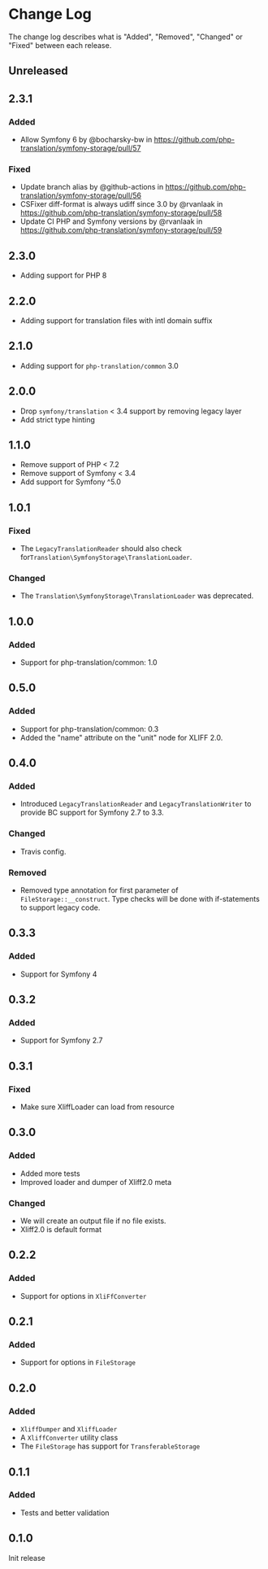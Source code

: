 # Change Log

The change log describes what is "Added", "Removed", "Changed" or "Fixed" between each release.

## Unreleased

## 2.3.1

### Added

* Allow Symfony 6 by @bocharsky-bw in https://github.com/php-translation/symfony-storage/pull/57

### Fixed

* Update branch alias by @github-actions in https://github.com/php-translation/symfony-storage/pull/56
* CSFixer diff-format is always udiff since 3.0 by @rvanlaak in https://github.com/php-translation/symfony-storage/pull/58
* Update CI PHP and Symfony versions by @rvanlaak in https://github.com/php-translation/symfony-storage/pull/59

## 2.3.0

- Adding support for PHP 8

## 2.2.0

- Adding support for translation files with intl domain suffix

## 2.1.0

- Adding support for `php-translation/common` 3.0

## 2.0.0

- Drop `symfony/translation` < 3.4 support by removing legacy layer
- Add strict type hinting

## 1.1.0

- Remove support of PHP < 7.2
- Remove support of Symfony < 3.4
- Add support for Symfony ^5.0

## 1.0.1

### Fixed

- The `LegacyTranslationReader` should also check for`Translation\SymfonyStorage\TranslationLoader`.

### Changed

- The `Translation\SymfonyStorage\TranslationLoader` was deprecated.

## 1.0.0

### Added

- Support for php-translation/common: 1.0

## 0.5.0

### Added

- Support for php-translation/common: 0.3
- Added the "name" attribute on the "unit" node for XLIFF 2.0.

## 0.4.0

### Added

- Introduced `LegacyTranslationReader` and `LegacyTranslationWriter` to provide BC support for Symfony 2.7 to 3.3.

### Changed

- Travis config.

### Removed

- Removed type annotation for first parameter of `FileStorage::__construct`. Type checks will be done with if-statements
to support legacy code.

## 0.3.3

### Added

- Support for Symfony 4

## 0.3.2

### Added

- Support for Symfony 2.7

## 0.3.1

### Fixed

- Make sure XliffLoader can load from resource

## 0.3.0

### Added

- Added more tests
- Improved loader and dumper of Xliff2.0 meta

### Changed

- We will create an output file if no file exists.
- Xliff2.0 is default format

## 0.2.2

### Added

- Support for options in `XliFfConverter`

## 0.2.1

### Added

- Support for options in `FileStorage`

## 0.2.0

### Added

- `XliffDumper` and `XliffLoader`
- A `XliffConverter` utility class
- The `FileStorage` has support for `TransferableStorage`

## 0.1.1

### Added

- Tests and better validation

## 0.1.0

Init release
